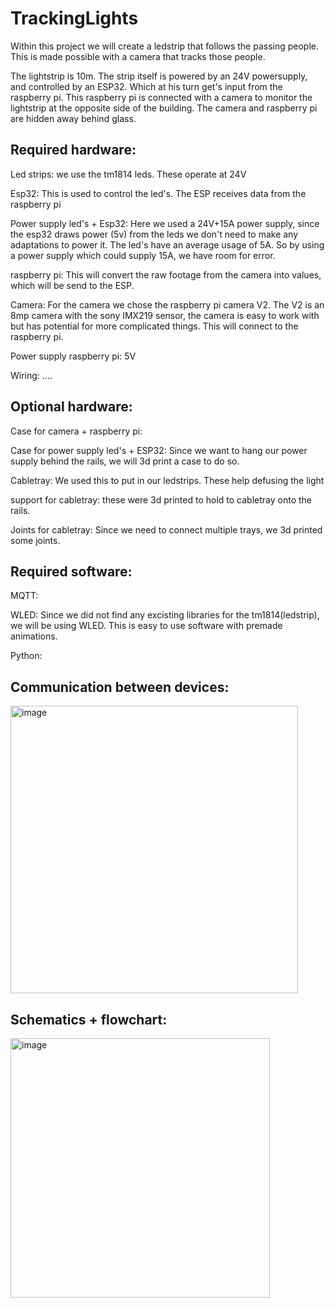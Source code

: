 ﻿# TrackingLights
Within this project we will create a ledstrip that follows the passing people. This is made possible with a camera that tracks those people.

The lightstrip is 10m. The strip itself is powered by an 24V powersupply, and controlled by an ESP32. Which at his turn get's input from the raspberry pi. This raspberry pi is connected with a camera to monitor the lightstrip at the opposite side of the building. The camera and raspberry pi are hidden away behind glass. 

Required hardware: 
----------------------------------------------------------------------------------------------------------
Led strips: we use the tm1814 leds. These operate at 24V

Esp32: This is used to control the led's. The ESP receives data from the raspberry pi

Power supply led's + Esp32: Here we used a 24V+15A power supply, since the esp32 draws power (5v) from the leds we don't need to make any adaptations to power it. The led's have an average usage of 5A. So by using a power supply which could supply 15A, we have room for error.

raspberry pi: This will convert the raw footage from the camera into values, which will be send to the ESP.

Camera: For the camera we chose the raspberry pi camera V2. The V2 is an 8mp camera with the sony IMX219 sensor, the camera is easy to work with but has potential for more complicated things. This will connect to the raspberry pi.

Power supply raspberry pi: 5V

Wiring: ....

Optional hardware:
---------------------------------------------------------------------------------------
Case for camera + raspberry pi: 

Case for power supply led's + ESP32: Since we want to hang our power supply behind the rails, we will 3d print a case to do so.

Cabletray: We used this to put in our ledstrips. These help defusing the light

support for cabletray: these were 3d printed to hold to cabletray onto the rails.

Joints for cabletray: Since we need to connect multiple trays, we 3d printed some joints.


Required software:
--------------------------------------------------------------------------------------------
MQTT: 

WLED: Since we did not find any excisting libraries for the tm1814(ledstrip), we will be using WLED. This is easy to use software with premade animations.

Python: 

Communication between devices:
------------------------------------------------------------------
<img width="460" alt="image" src="https://github.com/vives-project-xp/TrackingLights/assets/113900709/991873ee-3a01-4c94-b453-779dc50f9773">



Schematics + flowchart:
---------------------------------------------------------------------------------------------
<img width="415" alt="image" src="https://github.com/vives-project-xp/TrackingLights/assets/113900709/17ba8875-df83-4def-9269-a39e10fa90e2">


